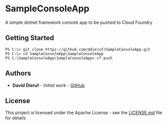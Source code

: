 ﻿# SampleConsoleApp

A simple dotnet framework console app to be pushed to Cloud Foundry

## Getting Started

```
PS C:\> git clone https://github.com/ddieruf/SampleConsoleApp.git
PS C:\> cd SampleConsoleApp\SampleConsoleApp
PS C:\SampleConsoleApp\SampleConsoleApp> cf push
```

## Authors

* **David Dieruf** - *Initial work* - [GitHub](https://github.com/ddieruf)

## License

This project is licensed under the Apache License - see the [LICENSE.md](LICENSE.md) file for details